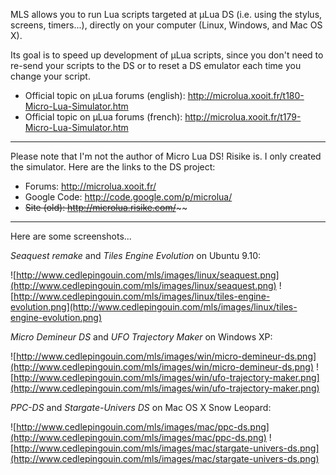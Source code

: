 MLS allows you to run Lua scripts targeted at µLua DS (i.e. using the stylus, screens, timers...), directly on your computer (Linux, Windows, and Mac OS X).

Its goal is to speed up development of µLua scripts, since you don't need to re-send your scripts to the DS or to reset a DS emulator each time you change your script.

  * Official topic on µLua forums (english): http://microlua.xooit.fr/t180-Micro-Lua-Simulator.htm
  * Official topic on µLua forums (french): http://microlua.xooit.fr/t179-Micro-Lua-Simulator.htm


---

Please note that I'm not the author of Micro Lua DS! Risike is. I only created the simulator.
Here are the links to the DS project:
  * Forums: http://microlua.xooit.fr/
  * Google Code: http://code.google.com/p/microlua/
  * ~~Site (old): http://microlua.risike.com/~~~~


---

Here are some screenshots...

_Seaquest remake_ and _Tiles Engine Evolution_ on Ubuntu 9.10:

![http://www.cedlepingouin.com/mls/images/linux/seaquest.png](http://www.cedlepingouin.com/mls/images/linux/seaquest.png) ![http://www.cedlepingouin.com/mls/images/linux/tiles-engine-evolution.png](http://www.cedlepingouin.com/mls/images/linux/tiles-engine-evolution.png)


_Micro Demineur DS_ and _UFO Trajectory Maker_ on Windows XP:

![http://www.cedlepingouin.com/mls/images/win/micro-demineur-ds.png](http://www.cedlepingouin.com/mls/images/win/micro-demineur-ds.png) ![http://www.cedlepingouin.com/mls/images/win/ufo-trajectory-maker.png](http://www.cedlepingouin.com/mls/images/win/ufo-trajectory-maker.png)


_PPC-DS_ and _Stargate-Univers DS_ on Mac OS X Snow Leopard:

![http://www.cedlepingouin.com/mls/images/mac/ppc-ds.png](http://www.cedlepingouin.com/mls/images/mac/ppc-ds.png) ![http://www.cedlepingouin.com/mls/images/mac/stargate-univers-ds.png](http://www.cedlepingouin.com/mls/images/mac/stargate-univers-ds.png)
